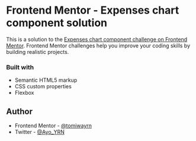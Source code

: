 # Frontend Mentor - Expenses chart component solution

This is a solution to the [Expenses chart component challenge on Frontend Mentor](https://www.frontendmentor.io/challenges/expenses-chart-component-e7yJBUdjwt). Frontend Mentor challenges help you improve your coding skills by building realistic projects. 

### Built with

- Semantic HTML5 markup
- CSS custom properties
- Flexbox


## Author

- Frontend Mentor - [@tomiwayrn](https://www.frontendmentor.io/profile/tomiwayrn)
- Twitter - [@Ayo_YRN](https://www.twitter.com/Ayo_YRN)

